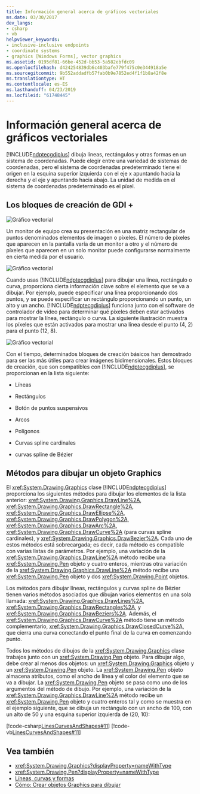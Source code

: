 ```yaml
---
title: Información general acerca de gráficos vectoriales
ms.date: 03/30/2017
dev_langs:
- csharp
- vb
helpviewer_keywords:
- inclusive-inclusive endpoints
- coordinate systems
- graphics [Windows Forms], vector graphics
ms.assetid: 0195df81-66be-452d-bb53-5a582ebfdc09
ms.openlocfilehash: d424254839db6c403bafe779f475c0e344918a5e
ms.sourcegitcommit: 9b552addadfb57fab0b9e7852ed4f1f1b8a42f8e
ms.translationtype: HT
ms.contentlocale: es-ES
ms.lasthandoff: 04/23/2019
ms.locfileid: "61748445"
---
```

# <a name="vector-graphics-overview"></a>Información general acerca de gráficos vectoriales
[!INCLUDE[ndptecgdiplus](../../../../includes/ndptecgdiplus-md.md)] dibuja líneas, rectángulos y otras formas en un sistema de coordenadas. Puede elegir entre una variedad de sistemas de coordenadas, pero el sistema de coordenadas predeterminado tiene el origen en la esquina superior izquierda con el eje x apuntando hacia la derecha y el eje y apuntando hacia abajo. La unidad de medida en el sistema de coordenadas predeterminado es el píxel.  
  
## <a name="the-building-blocks-of-gdi"></a>Los bloques de creación de GDI +  
 ![Gráfico vectorial](./media/aboutgdip02-art01.gif "AboutGdip02_Art01")  
  
 Un monitor de equipo crea su presentación en una matriz rectangular de puntos denominados elementos de imagen o píxeles. El número de píxeles que aparecen en la pantalla varía de un monitor a otro y el número de píxeles que aparecen en un solo monitor puede configurarse normalmente en cierta medida por el usuario.  
  
 ![Gráfico vectorial](./media/aboutgdip02-art02.gif "AboutGdip02_Art02")  
  
 Cuando usas [!INCLUDE[ndptecgdiplus](../../../../includes/ndptecgdiplus-md.md)] para dibujar una línea, rectángulo o curva, proporciona cierta información clave sobre el elemento que se va a dibujar. Por ejemplo, puede especificar una línea proporcionando dos puntos, y se puede especificar un rectángulo proporcionando un punto, un alto y un ancho. [!INCLUDE[ndptecgdiplus](../../../../includes/ndptecgdiplus-md.md)] funciona junto con el software de controlador de vídeo para determinar qué píxeles deben estar activados para mostrar la línea, rectángulo o curva. La siguiente ilustración muestra los píxeles que están activados para mostrar una línea desde el punto (4, 2) para el punto (12, 8).  
  
 ![Gráfico vectorial](./media/aboutgdip02-art03.gif "AboutGdip02_Art03")  
  
 Con el tiempo, determinados bloques de creación básicos han demostrado para ser las más útiles para crear imágenes bidimensionales. Estos bloques de creación, que son compatibles con [!INCLUDE[ndptecgdiplus](../../../../includes/ndptecgdiplus-md.md)], se proporcionan en la lista siguiente:  
  
- Líneas  
  
- Rectángulos  
  
- Botón de puntos suspensivos  
  
- Arcos  
  
- Polígonos  
  
- Curvas spline cardinales  
  
- curvas spline de Bézier  
  
## <a name="methods-for-drawing-with-a-graphics-object"></a>Métodos para dibujar un objeto Graphics  
 El <xref:System.Drawing.Graphics> clase [!INCLUDE[ndptecgdiplus](../../../../includes/ndptecgdiplus-md.md)] proporciona los siguientes métodos para dibujar los elementos de la lista anterior: <xref:System.Drawing.Graphics.DrawLine%2A>, <xref:System.Drawing.Graphics.DrawRectangle%2A>, <xref:System.Drawing.Graphics.DrawEllipse%2A>, <xref:System.Drawing.Graphics.DrawPolygon%2A>, <xref:System.Drawing.Graphics.DrawArc%2A>, <xref:System.Drawing.Graphics.DrawCurve%2A> (para curvas spline cardinales), y <xref:System.Drawing.Graphics.DrawBezier%2A>. Cada uno de estos métodos está sobrecargada; es decir, cada método es compatible con varias listas de parámetros. Por ejemplo, una variación de la <xref:System.Drawing.Graphics.DrawLine%2A> método recibe una <xref:System.Drawing.Pen> objeto y cuatro enteros, mientras otra variación de la <xref:System.Drawing.Graphics.DrawLine%2A> método recibe una <xref:System.Drawing.Pen> objeto y dos <xref:System.Drawing.Point> objetos.  
  
 Los métodos para dibujar líneas, rectángulos y curvas spline de Bézier tienen varios métodos asociados que dibujan varios elementos en una sola llamada: <xref:System.Drawing.Graphics.DrawLines%2A>, <xref:System.Drawing.Graphics.DrawRectangles%2A>, y <xref:System.Drawing.Graphics.DrawBeziers%2A>. Además, el <xref:System.Drawing.Graphics.DrawCurve%2A> método tiene un método complementario, <xref:System.Drawing.Graphics.DrawClosedCurve%2A>, que cierra una curva conectando el punto final de la curva en comenzando punto.  
  
 Todos los métodos de dibujos de la <xref:System.Drawing.Graphics> clase trabajos junto con un <xref:System.Drawing.Pen> objeto. Para dibujar algo, debe crear al menos dos objetos: un <xref:System.Drawing.Graphics> objeto y un <xref:System.Drawing.Pen> objeto. La <xref:System.Drawing.Pen> objeto almacena atributos, como el ancho de línea y el color del elemento que se va a dibujar. La <xref:System.Drawing.Pen> objeto se pasa como uno de los argumentos del método de dibujo. Por ejemplo, una variación de la <xref:System.Drawing.Graphics.DrawLine%2A> método recibe un <xref:System.Drawing.Pen> objeto y cuatro enteros tal y como se muestra en el ejemplo siguiente, que se dibuja un rectángulo con un ancho de 100, con un alto de 50 y una esquina superior izquierda de (20, 10):  
  
 [!code-csharp[LinesCurvesAndShapes#11](~/samples/snippets/csharp/VS_Snippets_Winforms/LinesCurvesAndShapes/CS/Class1.cs#11)]
 [!code-vb[LinesCurvesAndShapes#11](~/samples/snippets/visualbasic/VS_Snippets_Winforms/LinesCurvesAndShapes/VB/Class1.vb#11)]  
  
## <a name="see-also"></a>Vea también

- <xref:System.Drawing.Graphics?displayProperty=nameWithType>
- <xref:System.Drawing.Pen?displayProperty=nameWithType>
- [Líneas, curvas y formas](lines-curves-and-shapes.md)
- [Cómo: Crear objetos Graphics para dibujar](how-to-create-graphics-objects-for-drawing.md)
